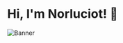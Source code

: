 # Hi, I'm Norluciot! 👋

![Banner](https://media.giphy.com/media/QHE5gWI0QjqF2/giphy.gif)

<!--
**Norluciot/Norluciot** is a ✨ _special_ ✨ repository because its `README.md` (this file) appears on your GitHub profile.
Welcome to my GitHub profile! I'm a CS students with a keen interest in technology and innovation. I love solving complex problems and working on exciting projects.

- **Name:** FANOMEZANTSOA Adrien Norlciot
- **Role:** Full Stack Developer
- **Passions:** Coding, Cybersecurity, Networking, AI

## 🛠️ Technical Skills

![HTML](https://img.shields.io/badge/-HTML5-E34F26?style=flat&logo=html5&logoColor=white)
![CSS](https://img.shields.io/badge/-CSS3-1572B6?style=flat&logo=css3&logoColor=white)
![Bootstrap](https://img.shields.io/badge/-Bootstrap-563D7C?style=flat&logo=bootstrap&logoColor=white)
![Tailwind CSS](https://img.shields.io/badge/-Tailwind%20CSS-38B2AC?style=flat&logo=tailwind-css&logoColor=white)
![JavaScript](https://img.shields.io/badge/-JavaScript-F7DF1E?style=flat&logo=javascript&logoColor=black)
![React](https://img.shields.io/badge/-React-61DAFB?style=flat&logo=react&logoColor=black)
![React Native](https://img.shields.io/badge/-React%20Native-61DAFB?style=flat&logo=react&logoColor=black)
![Next.js](https://img.shields.io/badge/-Next.js-000000?style=flat&logo=next.js&logoColor=white)
![Node.js](https://img.shields.io/badge/-Node.js-339933?style=flat&logo=node.js&logoColor=white)
![PHP](https://img.shields.io/badge/-PHP-777BB4?style=flat&logo=php&logoColor=white)
![Laravel](https://img.shields.io/badge/-Laravel-FF2D20?style=flat&logo=laravel&logoColor=white)
![Python](https://img.shields.io/badge/-Python-3776AB?style=flat&logo=python&logoColor=white)


[![LinkedIn](https://img.shields.io/badge/-LinkedIn-0077B5?style=flat&logo=linkedin&logoColor=white)](https://www.linkedin.com/in/Adrien Norluciot FANOMEZANTSOA)
[![Email](https://img.shields.io/badge/-Email-D14836?style=flat&logo=gmail&logoColor=white)](mailto:norluciot.adrien@gmail.com)

![visitors](https://visitor-badge.glitch.me/badge?page_id=Norluciot.Norluciot)

![Coding](https://media.giphy.com/media/qgQUggAC3Pfv687qPC/giphy.gif)



